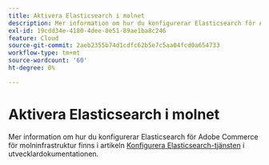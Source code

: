 ```yaml
---
title: Aktivera Elasticsearch i molnet
description: Mer information om hur du konfigurerar Elasticsearch för Adobe Commerce för molninfrastruktur finns i artikeln [Set up Elasticsearch Service](https://experienceleague.adobe.com/en/docs/commerce-cloud-service/user-guide/configure/service/elasticsearch) i utvecklardokumentationen.
exl-id: 19cdd34e-4180-4dee-8e51-89ae1ba8c246
feature: Cloud
source-git-commit: 2aeb2355b74d1cdfc62b5e7c5aa04fcd0a654733
workflow-type: tm+mt
source-wordcount: '60'
ht-degree: 0%

---
```


# Aktivera Elasticsearch i molnet

Mer information om hur du konfigurerar Elasticsearch för Adobe Commerce för molninfrastruktur finns i artikeln [Konfigurera Elasticsearch-tjänsten](https://experienceleague.adobe.com/en/docs/commerce-cloud-service/user-guide/configure/service/elasticsearch) i utvecklardokumentationen.
